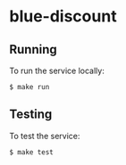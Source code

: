 # blue-discount

## Running

To run the service locally:

```
$ make run
```

## Testing

To test the service:

```
$ make test
```
